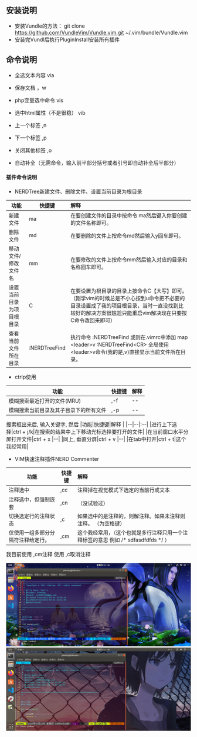 ## 安装说明
- 安装Vundle的方法： git clone https://github.com/VundleVim/Vundle.vim.git ~/.vim/bundle/Vundle.vim
- 安装完Vundl后执行PluginInstall安装所有插件
## 命令说明
- 全选文本内容 via
- 保存文档 ，w
- php变量选中命令 vis
- 选中html属性（不是很稳） vib 
- 上一个标签 ,n 
- 下一个标签 ,p
- 关闭其他标签 ,o

- 自动补全（无需命令，输入前半部分括号或者引号即自动补全后半部分）

#### 插件命令说明
- NERDTree新建文件、删除文件、设置当前目录为根目录


|功能|快捷键|解释 |
|--|--|:--|
|新建文件|ma|在要创建文件的目录中按命令 ma然后键入你要创建的文件名称即可。|
|删除文件|md|在要删除的文件上按命令md然后输入y回车即可。|
|移动文件/修改文件名|mm|在要修改的文件上按命令mm然后输入对应的目录和名称回车即可。|
|设置当前目录为项目根目录|C|在要设置为根目录的目录上按命令C【大写】即可。（刚学vim的时候总是不小心按到u命令把不必要的目录设置成了我的项目根目录，当时一直没找到比较好的解决方案很尴尬只能重启vim解决现在只要按C命令改回来即可）|
|查看当前文件所在目录|:NERDTreeFind|执行命令 :NERDTreeFind 或则在.vimrc中添加  map \<leader\>v \:NERDTreeFind\<CR\>  全局使用 \<leader\>v命令(我的是,v)直接显示当前文件所在目录。|


- ctrlp使用

|功能|快捷键|解释 |
|--|--|:--|
|模糊搜索最近打开的文件(MRU)|,-f|--|
|模糊搜索当前目录及其子目录下的所有文件|,-p|--|-


搜索框出来后, 输入关键字, 然后
|功能|快捷键|解释 |
|--|--|:--|
|进行上下选择|ctrl + j/k|在搜索的结果中上下移动光标选择要打开的文件|
|在当前窗口水平分屏打开文件|ctrl + x |--|
|同上, 垂直分屏|ctrl + v  |--|
|在tab中打开|ctrl + t|这个我经常用|

- VIM快速注释插件NERD Commenter 

|功能|快捷键|解释 |
|--|--|:--|
|注释选中|,cc |注释掉在视觉模式下选定的当前行或文本|
|注释选中，但强制嵌套|,cn|（没试验过）|
|切换选定行的注释状态|,c<space> |如果选中的是注释的，则解注释。如果未注释则注释。 （<space>为空格键）|
|仅使用一组多部分分隔符注释给定行。|,cm|这个我经常用，（这个也就是多行注释只用一个注释标签的意思 例如 /* sdfasdfdfds */ ） |

我目前使用 ,cm注释 使用 ,c<space>取消注释
 
 
 
![Image](https://github.com/Yimning/vimrc_myConfiguration/blob/master/images/1.png)
![Image](https://github.com/Yimning/vimrc_myConfiguration/blob/master/images/2.png)

